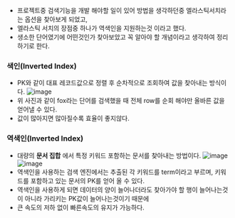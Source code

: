 * 프로젝트중 검색기능을 개발 해야할 일이 있어 방법을 생각하던중 엘라스틱서치라는 옵션을 찾아보게 되었고,
* 엘라스틱 서치의 장점중 하나가 역색인을 지원하는것 이라고 했다. 
* 생소한 단어였기에 어떤것인가 찾아보았고 꼭 알아야 할 개념이라고 생각하여 정리하기로 한다.

### 색인(Inverted Index)
* PK와 같이 대표 레코드값으로 정렬 후 순차적으로 조회하여 값을 찾아내는 방식이다. 
 ![image](https://user-images.githubusercontent.com/108817236/226615957-4dd5db8e-1a51-4378-b68c-6de0056f74f2.png)
 * 위 사진과 같이 fox라는 단어를 검색했을 때 전체 row를 순회 해야만 올바른 값을 얻어낼 수 있다. 
 * 값이 많아지면 많아질수록 효율이 좋지않다.

### 역색인(Inverted Index)
* 대량의 __문서 집합__ 에서 특정 키워드 포함하는 문서를 찾아내는 방법이다.
![image](https://user-images.githubusercontent.com/108817236/226616600-2c96d59e-c34c-4ab2-b069-180cdba31f8b.png)
![image](https://user-images.githubusercontent.com/108817236/226616668-42c90e49-825d-4b53-a292-9ef56495c256.png)
* 역색인을 사용하는 검색 엔진에서는 추출된 각 키워드를 term이라고 부르며, 키워드를 포함하고 있는 문서의 PK를 얻어 올 수 있다.
* 역색인을 사용하게 되면 데이터의 양이 늘어나더라도 찾아가야 할 행이 늘어나는것이 아니라 가리키는 PK값이 늘어나는것이기 때문에 
* 큰 속도의 저하 없이 빠른속도의 유지가 가능하다.

